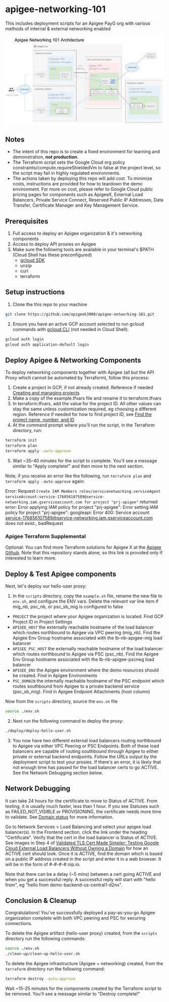 # apigee-networking-101
This includes deployment scripts for an Apigee PayG org with various methods of internal &amp; external networking enabled

![architecture](./assets/architecture.jpg)

## Notes
* The intent of this repo is to create a fixed environment for learning and demonstration, **not production**.
* The Terraform script sets the Google Cloud org policy constraints/compute.requireShieldedVm to false at the project level, so the script may fail in highly regulated environments.
* The actions taken by deploying this repo will add cost. To minimize costs, instructions are provided for how to teardown the demo environment. For more on cost, please refer to Google Cloud public pricing pages for components such as ApigeeX, External Load Balancers, Private Service Connect, Reserved Public IP Addresses, Data Transfer, Certificate Manager and Key Management Service. 

## Prerequisites

1. Full access to deploy an Apigee organization & it's networking components
2. Access to deploy API proxies on Apigee
3. Make sure the following tools are available in your terminal's $PATH (Cloud Shell has these preconfigured)
    * [gcloud SDK](https://cloud.google.com/sdk/docs/install)
    * unzip
    * curl
    * terraform

## Setup instructions

1. Clone the this repo to your machine

```sh
git clone https://github.com/apigeek3000/apigee-networking-101.git
```

2. Ensure you have an active GCP account selected to run gcloud commands with [gcloud CLI](https://cloud.google.com/sdk/docs/install) (not needed in Cloud Shell).

```sh
gcloud auth login
gcloud auth application-default login
```


## Deploy Apigee & Networking Components

To deploy networking components together with Apigee (all but the API Proxy which cannot be automated by Terraform), follow this process:
1. Create a project in GCP, if not already created. Reference if needed [Creating and managing projects](https://cloud.google.com/resource-manager/docs/creating-managing-projects)
2. Make a copy of the example.tfvars file and rename it to terraform.tfvars
3. In terraform.tfvars, add the value for the project ID. All other values can stay the same unless customization required, eg choosing a different region. Reference if needed for how to find project ID, see [Find the project name, number, and ID](https://cloud.google.com/resource-manager/docs/creating-managing-projects#identifying_projects)
4. At the command prompt where you'll run the script, in the Terraform directory, run:

```sh 
terraform init
terraform plan
terraform apply -auto-approve
```

5. Wait ~35-40 minutes for the script to complete. You'll see a message similar to "Apply complete!" and then move to the next section.

Note, if you receive an error like the following, run `terraform plan` and `terraform apply -auto-approve` again:

Error: Request `Create IAM Members roles/servicenetworking.serviceAgent serviceAccount:service-176856107589@service-networking.iam.gserviceaccount.com for project "prj-apigee"` returned error: Error applying IAM policy for project "prj-apigee": Error setting IAM policy for project "prj-apigee": googleapi: Error 400: Service account service-176856107589@service-networking.iam.gserviceaccount.com does not exist., badRequest


### Apigee Terraform Supplemental

Optional: You can find more Terraform solutions for Apigee X at the [Apigee Github](https://github.com/apigee/terraform-modules). Note that this repository stands alone, so this link is provided only if interested to learn more. 

## Deploy & Test Apigee components

Next, let's deploy our hello-user proxy:

1. In the `scripts` directory, copy the `example.sh` file, rename the new file to `env.sh`, and configure the ENV vars. Delete the relevant var line item if mig_nb, psc_nb, or psc_sb_mig is configured to false
* `PROJECT` the project where your Apigee organization is located. Find GCP Project ID in Project Settings
* `APIGEE_HOST` the externally reachable hostname of the load balancer which routes northbound to Apigee via VPC peering (mig_nb). Find the Apigee Env Group hostname associated with the lb-nb-apigee-mig load balancer
* `APIGEE_PSC_HOST` the externally reachable hostname of the load balancer which routes northbound to Apigee via PSC (psc_nb). Find the Apigee Env Group hostname associated with the lb-nb-apigee-pscneg load balancer
* `APIGEE_ENV` the Apigee environment where the demo resources should be created. Find in Apigee Environments
* `PSC_DOMAIN` the internally reachable hostname of the PSC endpoint which routes southbound from Apigee to a private backend service (psc_sb_mig). Find in Apigee Endpoint Attachments (host column)

Now from the `scripts` directory, source the `env.sh` file

```sh
source ./env.sh
```

2. Next run the following command to deploy the proxy:

```sh
./deploy/deploy-hello-user.sh
```

3. You now have two different external load balancers routing northbound to Apigee via either VPC Peering or PSC Endpoints. Both of these load balancers are capable of routing southbound through Apigee to either private or external backend endpoints. Follow the URLs output by the deployment script to test your proxies. If there's an error, it is likely that not enough time has passed for the load balancer certs to go ACTIVE. See the Network Debugging section below.


## Network Debugging

It can take 24 hours for the certificate to move to Status of ACTIVE. From testing, it is usually much faster, less than 1 hour. If you see Statuses such as FAILED_NOT_VISIBLE or PROVISIONING, the certificate needs more time to validate. See [Domain status](https://cloud.google.com/load-balancing/docs/ssl-certificates/troubleshooting#domain-status) for more information. 

Go to Network Services > Load Balancing and select your apigee load balancer(s). In the Frontend section, click the link under the heading "Certificate". Verify that the cert in the load balancer is Status of ACTIVE. See images in Step 4 of [Validated TLS Cert Made Simpler: Testing Google Cloud External Load Balancers Without Owning a Domain](https://medium.com/google-cloud/validated-tls-cert-made-simpler-testing-google-cloud-external-load-balancers-without-owning-a-d5a972bac3b2) for how an ACTIVE cert should look. Once it is ACTIVE, find the domain which is based on a public IP address created in the script and enter it in a web browser. It will be in the form of #-#-#-#.nip.io. 

Note that there can be a delay (~5 mins) between a cert going ACTIVE and when you get a successful reply. A successful reply will start with "hello from", eg "hello from demo-backend-us-central1-d2nx".


## Conclusion & Cleanup

Congratulations! You've successfully deployed a pay-as-you-go Apigee organization complete with both VPC peering and PSC for securing connections.

To delete the Apigee artifact (hello-user proxy) created, from the `scripts` directory run the following commands:

```sh
source ./env.sh
./clean-up/clean-up-hello-user.sh
```

To delete the Apigee infrastructure (Apigee + networking) created, from the `terraform` directory run the following command:

```sh
terraform destroy -auto-approve
```

Wait ~15-25 minutes for the components created by the Terraform script to be removed. You'll see a message similar to "Destroy complete!" 
